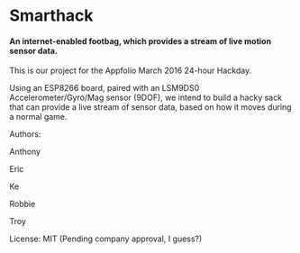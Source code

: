 # Smarthack
#### An internet-enabled footbag, which provides a stream of live motion sensor data.
This is our project for the Appfolio March 2016 24-hour Hackday.

Using an ESP8266 board, paired with an LSM9DS0 Accelerometer/Gyro/Mag sensor (9DOF), we intend to build a hacky sack that can provide a live stream of sensor data, based on how it moves during a normal game.

Authors:

Anthony

Eric

Ke

Robbie

Troy

License: MIT (Pending company approval, I guess?)
